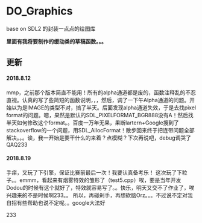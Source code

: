 ﻿# DO_Graphics
base on SDL2 的封装一点点的绘图库

**里面有我将要制作的缓动类的草稿函数。。。**

## 更新
#### 2018.8.12
mmp，之前那个版本简直不能用！所有的alpha通道都是废的，函数注释乱的不忍直视。认真的写了些简短的函数说明，，，然后，调了一下午Alpha通道的问题。开始以为是IMAGE的类型不对，搞了半天。后面发现alpha通道失效，于是去找pixel format的问题。嗯，果然是默认的SDL_PIXELFORMAT_BGR888没有A！然后找半天如何修改这个format。。百度一万年无果，果断lartern+Google搜到了stackoverflow的一个问题，用SDL_AllocFormat！散步回来终于把连带问题全部解决。。。诶，我一开始是要干什么的来着？点模糊？下次再说吧，debug调哭了QAQ233

#### 2018.8.19
手痒，又玩了下引擎，保证比赛前最后一次！我要认真备考乐！
这次玩了下粒子。。emmm，看起来有烟雾特效的雏形了（test5.cpp）唉，要是当年开发Dodou的时候有这个就好了，特效就容易写了。。快乐，明天又交不了作业了，唉兴趣来的不是时候啊233。。
所以，再碰剁手，再想砍脑Orz。。。不过说不定对我自招有些帮助也说不定呢。。google大法好

233